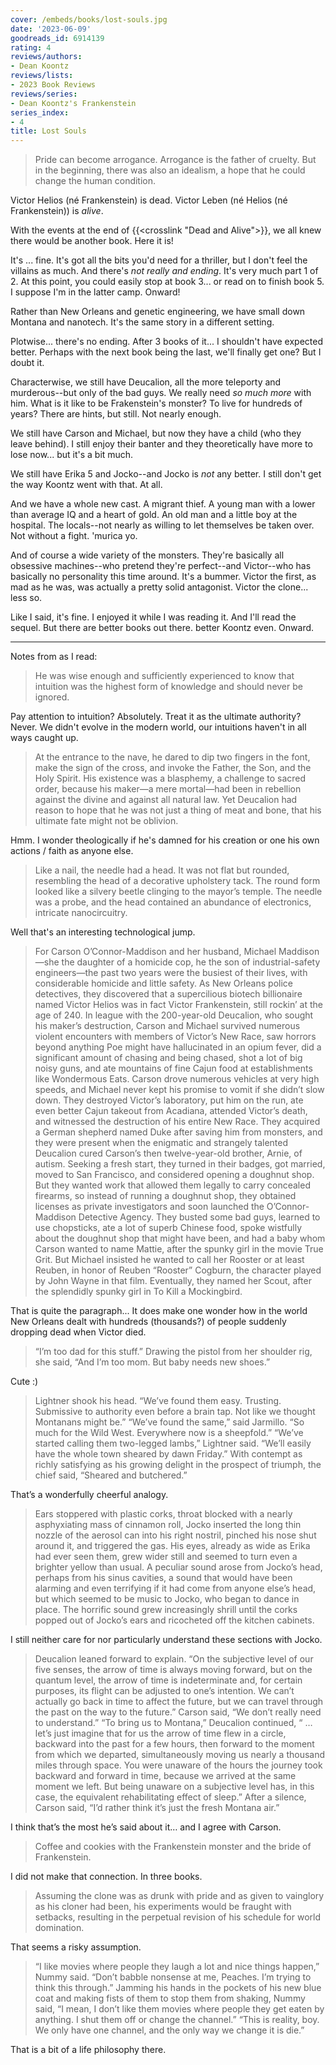 ```yaml
---
cover: /embeds/books/lost-souls.jpg
date: '2023-06-09'
goodreads_id: 6914139
rating: 4
reviews/authors:
- Dean Koontz
reviews/lists:
- 2023 Book Reviews
reviews/series:
- Dean Koontz's Frankenstein
series_index:
- 4
title: Lost Souls
---
```

> Pride can become arrogance. Arrogance is the father of cruelty. But in the beginning, there was also an idealism, a hope that he could change the human condition.

Victor Helios (né Frankenstein) is dead. Victor Leben (né Helios (né Frankenstein)) is *alive*. 

With the events at the end of {{<crosslink "Dead and Alive">}}, we all knew there would be another book. Here it is! 

It's ... fine. It's got all the bits you'd need for a thriller, but I don't feel the villains as much. And there's *not really and ending*. It's very much part 1 of 2. At this point, you could easily stop at book 3... or read on to finish book 5. I suppose I'm in the latter camp. Onward!

<!--more-->

Rather than New Orleans and genetic engineering, we have small down Montana and nanotech. It's the same story in a different setting. 

Plotwise... there's no ending. After 3 books of it... I shouldn't have expected better. Perhaps with the next book being the last, we'll finally get one? But I doubt it. 

Characterwise, we still have Deucalion, all the more teleporty and murderous--but only of the bad guys. We really need *so much more* with him. What is it like to be Frakenstein's monster? To live for hundreds of years? There are hints, but still. Not nearly enough. 

We still have Carson and Michael, but now they have a child (who they leave behind). I still enjoy their banter and they theoretically have more to lose now... but it's a bit much. 

We still have Erika 5 and Jocko--and Jocko is *not* any better. I still don't get the way Koontz went with that. At all. 

And we have a whole new cast. A migrant thief. A young man with a lower than average IQ and a heart of gold. An old man and a little boy at the hospital. The locals--not nearly as willing to let themselves be taken over. Not without a fight. 'murica yo. 

And of course a wide variety of the monsters. They're basically all obsessive machines--who pretend they're perfect--and Victor--who has basically no personality this time around. It's a bummer. Victor the first, as mad as he was, was actually a pretty solid antagonist. Victor the clone... less so. 

Like I said, it's fine. I enjoyed it while I was reading it. And I'll read the sequel. But there are better books out there. better Koontz even. Onward. 

---

Notes from as I read:


> He was wise enough and sufficiently experienced to know that intuition was the highest form of knowledge and should never be ignored.

Pay attention to intuition? Absolutely. Treat it as the ultimate authority? Never. We didn't evolve in the modern world, our intuitions haven't in all ways caught up.

> At the entrance to the nave, he dared to dip two fingers in the font, make the sign of the cross, and invoke the Father, the Son, and the Holy Spirit. His existence was a blasphemy, a challenge to sacred order, because his maker—a mere mortal—had been in rebellion against the divine and against all natural law. Yet Deucalion had reason to hope that he was not just a thing of meat and bone, that his ultimate fate might not be oblivion.

Hmm. I wonder theologically if he's damned for his creation or one his own actions / faith as anyone else.


> Like a nail, the needle had a head. It was not flat but rounded, resembling the head of a decorative upholstery tack. The round form looked like a silvery beetle clinging to the mayor’s temple. The needle was a probe, and the head contained an abundance of electronics, intricate nanocircuitry.

Well that's an interesting technological jump.


> For Carson O’Connor-Maddison and her husband, Michael Maddison—she the daughter of a homicide cop, he the son of industrial-safety engineers—the past two years were the busiest of their lives, with considerable homicide and little safety. As New Orleans police detectives, they discovered that a supercilious biotech billionaire named Victor Helios was in fact Victor Frankenstein, still rockin’ at the age of 240. In league with the 200-year-old Deucalion, who sought his maker’s destruction, Carson and Michael survived numerous violent encounters with members of Victor’s New Race, saw horrors beyond anything Poe might have hallucinated in an opium fever, did a significant amount of chasing and being chased, shot a lot of big noisy guns, and ate mountains of fine Cajun food at establishments like Wondermous Eats. Carson drove numerous vehicles at very high speeds, and Michael never kept his promise to vomit if she didn’t slow down. They destroyed Victor’s laboratory, put him on the run, ate even better Cajun takeout from Acadiana, attended Victor’s death, and witnessed the destruction of his entire New Race. They acquired a German shepherd named Duke after saving him from monsters, and they were present when the enigmatic and strangely talented Deucalion cured Carson’s then twelve-year-old brother, Arnie, of autism. Seeking a fresh start, they turned in their badges, got married, moved to San Francisco, and considered opening a doughnut shop. But they wanted work that allowed them legally to carry concealed firearms, so instead of running a doughnut shop, they obtained licenses as private investigators and soon launched the O’Connor-Maddison Detective Agency. They busted some bad guys, learned to use chopsticks, ate a lot of superb Chinese food, spoke wistfully about the doughnut shop that might have been, and had a baby whom Carson wanted to name Mattie, after the spunky girl in the movie True Grit. But Michael insisted he wanted to call her Rooster or at least Reuben, in honor of Reuben “Rooster” Cogburn, the character played by John Wayne in that film. Eventually, they named her Scout, after the splendidly spunky girl in To Kill a Mockingbird.

That is quite the paragraph... It does make one wonder how in the world New Orleans dealt with hundreds (thousands?) of people suddenly dropping dead when Victor died.

> “I’m too dad for this stuff.” Drawing the pistol from her shoulder rig, she said, “And I’m too mom. But baby needs new shoes.”

Cute :)


> Lightner shook his head. “We’ve found them easy. Trusting. Submissive to authority even before a brain tap. Not like we thought Montanans might be.” “We’ve found the same,” said Jarmillo. “So much for the Wild West. Everywhere now is a sheepfold.” “We’ve started calling them two-legged lambs,” Lightner said. “We’ll easily have the whole town sheared by dawn Friday.” With contempt as richly satisfying as his growing delight in the prospect of triumph, the chief said, “Sheared and butchered.”

That’s a wonderfully cheerful analogy.


> Ears stoppered with plastic corks, throat blocked with a nearly asphyxiating mass of cinnamon roll, Jocko inserted the long thin nozzle of the aerosol can into his right nostril, pinched his nose shut around it, and triggered the gas. His eyes, already as wide as Erika had ever seen them, grew wider still and seemed to turn even a brighter yellow than usual. A peculiar sound arose from Jocko’s head, perhaps from his sinus cavities, a sound that would have been alarming and even terrifying if it had come from anyone else’s head, but which seemed to be music to Jocko, who began to dance in place. The horrific sound grew increasingly shrill until the corks popped out of Jocko’s ears and ricocheted off the kitchen cabinets.

I still neither care for nor particularly understand these sections with Jocko.


> Deucalion leaned forward to explain. “On the subjective level of our five senses, the arrow of time is always moving forward, but on the quantum level, the arrow of time is indeterminate and, for certain purposes, its flight can be adjusted to one’s intention. We can’t actually go back in time to affect the future, but we can travel through the past on the way to the future.” Carson said, “We don’t really need to understand.” “To bring us to Montana,” Deucalion continued, “ … let’s just imagine that for us the arrow of time flew in a circle, backward into the past for a few hours, then forward to the moment from which we departed, simultaneously moving us nearly a thousand miles through space. You were unaware of the hours the journey took backward and forward in time, because we arrived at the same moment we left. But being unaware on a subjective level has, in this case, the equivalent rehabilitating effect of sleep.” After a silence, Carson said, “I’d rather think it’s just the fresh Montana air.”

I think that’s the most he’s said about it… and I agree with Carson.


> Coffee and cookies with the Frankenstein monster and the bride of Frankenstein.

I did not make that connection. In three books.


> Assuming the clone was as drunk with pride and as given to vainglory as his cloner had been, his experiments would be fraught with setbacks, resulting in the perpetual revision of his schedule for world domination.

That seems a risky assumption.


> “I like movies where people they laugh a lot and nice things happen,” Nummy said. “Don’t babble nonsense at me, Peaches. I’m trying to think this through.” Jamming his hands in the pockets of his new blue coat and making fists of them to stop them from shaking, Nummy said, “I mean, I don’t like them movies where people they get eaten by anything. I shut them off or change the channel.” “This is reality, boy. We only have one channel, and the only way we change it is die.”

That is a bit of a life philosophy there. 